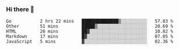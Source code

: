 ### Hi there 👋

<!--
**KLXLjun/KLXLjun** is a ✨ _special_ ✨ repository because its `README.md` (this file) appears on your GitHub profile.

Here are some ideas to get you started:

- 🔭 I’m currently working on ...
- 🌱 I’m currently learning ...
- 👯 I’m looking to collaborate on ...
- 🤔 I’m looking for help with ...
- 💬 Ask me about ...
- 📫 How to reach me: ...
- 😄 Pronouns: ...
- ⚡ Fun fact: ...
-->

<!--START_SECTION:waka-->
```text
Go           2 hrs 22 mins   ██████████████▒░░░░░░░░░░   57.83 % 
Other        51 mins         █████▒░░░░░░░░░░░░░░░░░░░   20.69 % 
HTML         26 mins         ██▓░░░░░░░░░░░░░░░░░░░░░░   10.82 % 
Markdown     17 mins         █▓░░░░░░░░░░░░░░░░░░░░░░░   07.05 % 
JavaScript   5 mins          ▓░░░░░░░░░░░░░░░░░░░░░░░░   02.36 % 
```
<!--END_SECTION:waka-->
